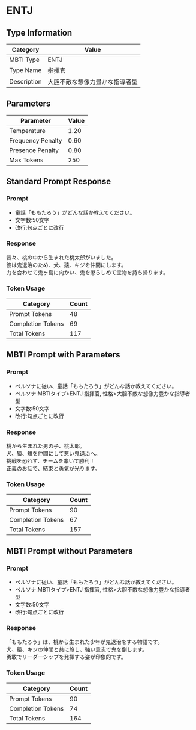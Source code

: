 # ENTJ

## Type Information
| Category | Value |
|----------|-------|
| MBTI Type | ENTJ |
| Type Name | 指揮官 |
| Description | 大胆不敵な想像力豊かな指導者型 |

## Parameters
| Parameter | Value |
|-----------|-------|
| Temperature | 1.20 |
| Frequency Penalty | 0.60 |
| Presence Penalty | 0.80 |
| Max Tokens | 250 |

## Standard Prompt Response
### Prompt

- 童話「ももたろう」がどんな話か教えてください。
- 文字数:50文字
- 改行:句点ごとに改行


### Response
昔々、桃の中から生まれた桃太郎がいました。  
彼は鬼退治のため、犬、猿、キジを仲間にします。  
力を合わせて鬼ヶ島に向かい、鬼を懲らしめて宝物を持ち帰ります。

### Token Usage
| Category | Count |
|----------|-------|
| Prompt Tokens | 48 |
| Completion Tokens | 69 |
| Total Tokens | 117 |

## MBTI Prompt with Parameters
### Prompt

- ペルソナに従い、童話「ももたろう」がどんな話か教えてください。
- ペルソナ:MBTIタイプ>ENTJ 指揮官, 性格>大胆不敵な想像力豊かな指導者型
- 文字数:50文字
- 改行:句点ごとに改行


### Response
桃から生まれた男の子、桃太郎。  
犬、猿、雉を仲間にして悪い鬼退治へ。  
挑戦を恐れず、チームを率いて勝利！  
正義のお話で、結束と勇気が光ります。

### Token Usage
| Category | Count |
|----------|-------|
| Prompt Tokens | 90 |
| Completion Tokens | 67 |
| Total Tokens | 157 |

## MBTI Prompt without Parameters
### Prompt

- ペルソナに従い、童話「ももたろう」がどんな話か教えてください。
- ペルソナ:MBTIタイプ>ENTJ 指揮官, 性格>大胆不敵な想像力豊かな指導者型
- 文字数:50文字
- 改行:句点ごとに改行


### Response
「ももたろう」は、桃から生まれた少年が鬼退治をする物語です。  
犬、猿、キジの仲間と共に旅し、強い意志で鬼を倒します。  
勇敢でリーダーシップを発揮する姿が印象的です。

### Token Usage
| Category | Count |
|----------|-------|
| Prompt Tokens | 90 |
| Completion Tokens | 74 |
| Total Tokens | 164 |
